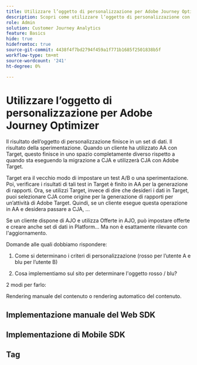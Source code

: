 ```yaml
---
title: Utilizzare l’oggetto di personalizzazione per Adobe Journey Optimizer
description: Scopri come utilizzare l’oggetto di personalizzazione con Adobe Journey Optimizer
role: Admin
solution: Customer Journey Analytics
feature: Basics
hide: true
hidefromtoc: true
source-git-commit: 4438f4f7bd2794f459a1f771b1685f2501838b5f
workflow-type: tm+mt
source-wordcount: '241'
ht-degree: 0%

---
```


# Utilizzare l’oggetto di personalizzazione per Adobe Journey Optimizer

Il risultato dell’oggetto di personalizzazione finisce in un set di dati. Il risultato della sperimentazione. Quando un cliente ha utilizzato AA con Target, questo finisce in uno spazio completamente diverso rispetto a quando sta eseguendo la migrazione a CJA e utilizzerà CJA con Adobe Target.

Target era il vecchio modo di impostare un test A/B o una sperimentazione. Poi, verificare i risultati di tali test in Target è finito in AA per la generazione di rapporti. Ora, se utilizzi Target, invece di dire che desideri i dati in Target, puoi selezionare CJA come origine per la generazione di rapporti per un’attività di Adobe Target. Quindi, se un cliente esegue questa operazione in AA e desidera passare a CJA, ...

Se un cliente dispone di AJO e utilizza Offerte in AJO, può impostare offerte e creare anche set di dati in Platform... Ma non è esattamente rilevante con l&#39;aggiornamento.



Domande alle quali dobbiamo rispondere:

1. Come si determinano i criteri di personalizzazione (rosso per l’utente A e blu per l’utente B)

1. Cosa implementiamo sul sito per determinare l&#39;oggetto rosso / blu?


2 modi per farlo:

Rendering manuale del contenuto o rendering automatico del contenuto.


## Implementazione manuale del Web SDK


## Implementazione di Mobile SDK





## Tag

